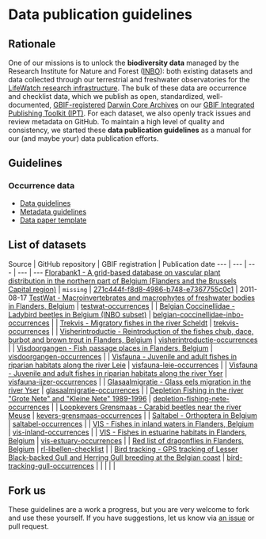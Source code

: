 # Data publication guidelines

## Rationale

One of our missions is to unlock the **biodiversity data** managed by the Research Institute for Nature and Forest ([INBO](http://www.inbo.be)): both existing datasets and data collected through our terrestrial and freshwater observatories for the [LifeWatch research infrastructure](http://lifewatch.inbo.be/blog/pages/about.html). The bulk of these data are occurrence and checklist data, which we publish as open, standardized, well-documented, [GBIF-registered](http://www.gbif.org) [Darwin Core Archives](http://en.wikipedia.org/wiki/Darwin_Core_Archive) on our [GBIF Integrated Publishing Toolkit (IPT)](http://data.inbo.be/ipt). For each dataset, we also openly track issues and review metadata on GitHub. To maintain a high level of quality and consistency, we started these **data publication guidelines** as a manual for our (and maybe your) data publication efforts.

## Guidelines

### Occurrence data

* [Data guidelines](occurrences/data-guidelines.md)
* [Metadata guidelines](occurrences/metadata-guidelines.md)
* [Data paper template](occurrences/data-paper-template.md)
 
## List of datasets

Source | GitHub repository | GBIF registration | Publication date
--- | --- | --- | --- | ---
[Florabank1 - A grid-based database on vascular plant distribution in the northern part of Belgium (Flanders and the Brussels Capital region)](http://dataset.inbo.be/florabank1-occurrences) | `missing` |  [271c444f-f8d8-4986-b748-e7367755c0c1](http://www.gbif.org/dataset/271c444f-f8d8-4986-b748-e7367755c0c1) | 2011-08-17
[TestWat - Macroinvertebrates and macrophytes of freshwater bodies in Flanders, Belgium](http://dataset.inbo.be/testwat-occurrences) | [testwat-occurrences](https://github.com/LifeWatchINBO/testwat-occurrences) | [](http://www.gbif.org/dataset/) | 
[Belgian Coccinellidae - Ladybird beetles in Belgium (INBO subset)](http://dataset.inbo.be/belgian-coccinellidae-inbo-occurrences) | [belgian-coccinellidae-inbo-occurrences](https://github.com/LifeWatchINBO/belgian-coccinellidae-inbo-occurrences) | [](http://www.gbif.org/dataset/) | 
[Trekvis - Migratory fishes in the river Scheldt](http://dataset.inbo.be/trekvis-occurrences) | [trekvis-occurrences](https://github.com/LifeWatchINBO/trekvis-occurrences) | [](http://www.gbif.org/dataset/) | 
[Visherintroductie - Reintroduction of the fishes chub, dace, burbot and brown trout in Flanders, Belgium](http://dataset.inbo.be/visherintroductie-occurrences) | [visherintroductie-occurrences](https://github.com/LifeWatchINBO/visherintroductie-occurrences) | [](http://www.gbif.org/dataset/) | 
[Visdoorgangen - Fish passage places in Flanders, Belgium](http://dataset.inbo.be/visdoorgangen-occurrences) | [visdoorgangen-occurrences](https://github.com/LifeWatchINBO/visdoorgangen-occurrences) | [](http://www.gbif.org/dataset/) | 
[Visfauna - Juvenile and adult fishes in riparian habitats along the river Leie](http://dataset.inbo.be/visfauna-leie-occurrences) | [visfauna-leie-occurrences](https://github.com/LifeWatchINBO/visfauna-leie-occurrences) | [](http://www.gbif.org/dataset/) | 
[Visfauna - Juvenile and adult fishes in riparian habitats along the river Yser](http://dataset.inbo.be/visfauna-ijzer-occurrences) | [visfauna-ijzer-occurrences](https://github.com/LifeWatchINBO/visfauna-ijzer-occurrences) | [](http://www.gbif.org/dataset/) | 
[Glasaalmigratie - Glass eels migration in the river Yser](http://dataset.inbo.be/glasaalmigratie-occurrences) | [glasaalmigratie-occurrences](https://github.com/LifeWatchINBO/glasaalmigratie-occurrences) | [](http://www.gbif.org/dataset/) | 
[Depletion Fishing in the river "Grote Nete" and "Kleine Nete" 1989-1996](http://dataset.inbo.be/depletion-fishing-nete-occurrences) | [depletion-fishing-nete-occurrences](https://github.com/LifeWatchINBO/depletion-fishing-nete-occurrences) | [](http://www.gbif.org/dataset/) | 
[Loopkevers Grensmaas - Carabid beetles near the river Meuse](http://dataset.inbo.be/kevers-grensmaas-occurrences) | [kevers-grensmaas-occurrences](https://github.com/LifeWatchINBO/kevers-grensmaas-occurrences) | [](http://www.gbif.org/dataset/) | 
[Saltabel - Orthoptera in Belgium](http://dataset.inbo.be/saltabel-occurrences) | [saltabel-occurrences](https://github.com/LifeWatchINBO/saltabel-occurrences) | [](http://www.gbif.org/dataset/) | 
[VIS - Fishes in inland waters in Flanders, Belgium](http://dataset.inbo.be/vis-inland-occurrences) | [vis-inland-occurrences](https://github.com/LifeWatchINBO/vis-inland-occurrences) | [](http://www.gbif.org/dataset/) | 
[VIS - Fishes in estuarine habitats in Flanders, Belgium](http://dataset.inbo.be/vis-estuary-occurrences) | [vis-estuary-occurrences](https://github.com/LifeWatchINBO/vis-estuary-occurrences) | [](http://www.gbif.org/dataset/) | 
[Red list of dragonflies in Flanders, Belgium](http://dataset.inbo.be/rl-libellen-checklist) | [rl-libellen-checklist](https://github.com/LifeWatchINBO/rl-libellen-checklist) | [](http://www.gbif.org/dataset/) | 
[Bird tracking - GPS tracking of Lesser Black-backed Gull and Herring Gull breeding at the Belgian coast](http://dataset.inbo.be/bird-tracking-gull-occurrences) | [bird-tracking-gull-occurrences](https://github.com/LifeWatchINBO/bird-tracking-gull-occurrences) | [](http://www.gbif.org/dataset/) | 
[](http://dataset.inbo.be/) | [](https://github.com/LifeWatchINBO/) | [](http://www.gbif.org/dataset/) | 

## Fork us

These guidelines are a work a progress, but you are very welcome to fork and use these yourself. If you have suggestions, let us know via [an issue](https://github.com/LifeWatchINBO/data-publication-guidelines/issues) or pull request.
